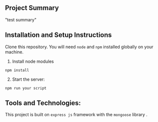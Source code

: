 ## Project Summary

"test summary"

## Installation and Setup Instructions

Clone this repository. You will need `node` and `npm` installed globally on your machine.

1. Install node modules

`npm install`

2. Start the server:

`npm run your script`

## Tools and Technologies:

This project is built on `express js` framework with the `mongoose` library .
